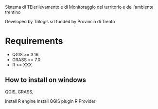 Sistema di TElerilevamento e di Monitoraggio del territorio e dell'ambiente trentino

Developed by Trilogis srl funded by Provincia di Trento

Requirements
============

* QGIS >= 3.16
* GRASS >= 7.0
* R >= XXX


How to install on windows
-------------------------

QGIS, GRASS, 

Install R engine
Install QGIS plugin R Provider 